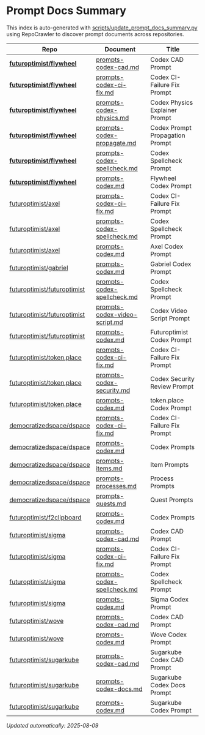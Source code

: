 # Prompt Docs Summary

This index is auto-generated with [scripts/update_prompt_docs_summary.py](../scripts/update_prompt_docs_summary.py)
using RepoCrawler to discover prompt documents across repositories.

| Repo                                                                          | Document                                                                                                                          | Title                           |
|-------------------------------------------------------------------------------|-----------------------------------------------------------------------------------------------------------------------------------|---------------------------------|
| **[futuroptimist/flywheel](https://github.com/futuroptimist/flywheel)**       | [prompts-codex-cad.md](https://github.com/futuroptimist/flywheel/blob/main/docs/prompts-codex-cad.md)                             | Codex CAD Prompt                |
| **[futuroptimist/flywheel](https://github.com/futuroptimist/flywheel)**       | [prompts-codex-ci-fix.md](https://github.com/futuroptimist/flywheel/blob/main/docs/prompts-codex-ci-fix.md)                       | Codex CI-Failure Fix Prompt     |
| **[futuroptimist/flywheel](https://github.com/futuroptimist/flywheel)**       | [prompts-codex-physics.md](https://github.com/futuroptimist/flywheel/blob/main/docs/prompts-codex-physics.md)                     | Codex Physics Explainer Prompt  |
| **[futuroptimist/flywheel](https://github.com/futuroptimist/flywheel)**       | [prompts-codex-propagate.md](https://github.com/futuroptimist/flywheel/blob/main/docs/prompts-codex-propagate.md)                 | Codex Prompt Propagation Prompt |
| **[futuroptimist/flywheel](https://github.com/futuroptimist/flywheel)**       | [prompts-codex-spellcheck.md](https://github.com/futuroptimist/flywheel/blob/main/docs/prompts-codex-spellcheck.md)               | Codex Spellcheck Prompt         |
| **[futuroptimist/flywheel](https://github.com/futuroptimist/flywheel)**       | [prompts-codex.md](https://github.com/futuroptimist/flywheel/blob/main/docs/prompts-codex.md)                                     | Flywheel Codex Prompt           |
| [futuroptimist/axel](https://github.com/futuroptimist/axel)                   | [prompts-codex-ci-fix.md](https://github.com/futuroptimist/axel/blob/main/docs/prompts-codex-ci-fix.md)                           | Codex CI-Failure Fix Prompt     |
| [futuroptimist/axel](https://github.com/futuroptimist/axel)                   | [prompts-codex-spellcheck.md](https://github.com/futuroptimist/axel/blob/main/docs/prompts-codex-spellcheck.md)                   | Codex Spellcheck Prompt         |
| [futuroptimist/axel](https://github.com/futuroptimist/axel)                   | [prompts-codex.md](https://github.com/futuroptimist/axel/blob/main/docs/prompts-codex.md)                                         | Axel Codex Prompt               |
| [futuroptimist/gabriel](https://github.com/futuroptimist/gabriel)             | [prompts-codex.md](https://github.com/futuroptimist/gabriel/blob/main/docs/prompts-codex.md)                                      | Gabriel Codex Prompt            |
| [futuroptimist/futuroptimist](https://github.com/futuroptimist/futuroptimist) | [prompts-codex-spellcheck.md](https://github.com/futuroptimist/futuroptimist/blob/main/docs/prompts-codex-spellcheck.md)          | Codex Spellcheck Prompt         |
| [futuroptimist/futuroptimist](https://github.com/futuroptimist/futuroptimist) | [prompts-codex-video-script.md](https://github.com/futuroptimist/futuroptimist/blob/main/docs/prompts-codex-video-script.md)      | Codex Video Script Prompt       |
| [futuroptimist/futuroptimist](https://github.com/futuroptimist/futuroptimist) | [prompts-codex.md](https://github.com/futuroptimist/futuroptimist/blob/main/docs/prompts-codex.md)                                | Futuroptimist Codex Prompt      |
| [futuroptimist/token.place](https://github.com/futuroptimist/token.place)     | [prompts-codex-ci-fix.md](https://github.com/futuroptimist/token.place/blob/main/docs/prompts-codex-ci-fix.md)                    | Codex CI-Failure Fix Prompt     |
| [futuroptimist/token.place](https://github.com/futuroptimist/token.place)     | [prompts-codex-security.md](https://github.com/futuroptimist/token.place/blob/main/docs/prompts-codex-security.md)                | Codex Security Review Prompt    |
| [futuroptimist/token.place](https://github.com/futuroptimist/token.place)     | [prompts-codex.md](https://github.com/futuroptimist/token.place/blob/main/docs/prompts-codex.md)                                  | token.place Codex Prompt        |
| [democratizedspace/dspace](https://github.com/democratizedspace/dspace)       | [prompts-codex-ci-fix.md](https://github.com/democratizedspace/dspace/blob/v3/frontend/src/pages/docs/md/prompts-codex-ci-fix.md) | Codex CI-Failure Fix Prompt     |
| [democratizedspace/dspace](https://github.com/democratizedspace/dspace)       | [prompts-codex.md](https://github.com/democratizedspace/dspace/blob/v3/frontend/src/pages/docs/md/prompts-codex.md)               | Codex Prompts                   |
| [democratizedspace/dspace](https://github.com/democratizedspace/dspace)       | [prompts-items.md](https://github.com/democratizedspace/dspace/blob/v3/frontend/src/pages/docs/md/prompts-items.md)               | Item Prompts                    |
| [democratizedspace/dspace](https://github.com/democratizedspace/dspace)       | [prompts-processes.md](https://github.com/democratizedspace/dspace/blob/v3/frontend/src/pages/docs/md/prompts-processes.md)       | Process Prompts                 |
| [democratizedspace/dspace](https://github.com/democratizedspace/dspace)       | [prompts-quests.md](https://github.com/democratizedspace/dspace/blob/v3/frontend/src/pages/docs/md/prompts-quests.md)             | Quest Prompts                   |
| [futuroptimist/f2clipboard](https://github.com/futuroptimist/f2clipboard)     | [prompts-codex.md](https://github.com/futuroptimist/f2clipboard/blob/main/docs/prompts-codex.md)                                  | Codex Prompts                   |
| [futuroptimist/sigma](https://github.com/futuroptimist/sigma)                 | [prompts-codex-cad.md](https://github.com/futuroptimist/sigma/blob/main/docs/prompts-codex-cad.md)                                | Codex CAD Prompt                |
| [futuroptimist/sigma](https://github.com/futuroptimist/sigma)                 | [prompts-codex-ci-fix.md](https://github.com/futuroptimist/sigma/blob/main/docs/prompts-codex-ci-fix.md)                          | Codex CI-Failure Fix Prompt     |
| [futuroptimist/sigma](https://github.com/futuroptimist/sigma)                 | [prompts-codex-spellcheck.md](https://github.com/futuroptimist/sigma/blob/main/docs/prompts-codex-spellcheck.md)                  | Codex Spellcheck Prompt         |
| [futuroptimist/sigma](https://github.com/futuroptimist/sigma)                 | [prompts-codex.md](https://github.com/futuroptimist/sigma/blob/main/docs/prompts-codex.md)                                        | Sigma Codex Prompt              |
| [futuroptimist/wove](https://github.com/futuroptimist/wove)                   | [prompts-codex-cad.md](https://github.com/futuroptimist/wove/blob/main/docs/prompts-codex-cad.md)                                 | Codex CAD Prompt                |
| [futuroptimist/wove](https://github.com/futuroptimist/wove)                   | [prompts-codex.md](https://github.com/futuroptimist/wove/blob/main/docs/prompts-codex.md)                                         | Wove Codex Prompt               |
| [futuroptimist/sugarkube](https://github.com/futuroptimist/sugarkube)         | [prompts-codex-cad.md](https://github.com/futuroptimist/sugarkube/blob/main/docs/prompts-codex-cad.md)                            | Sugarkube Codex CAD Prompt      |
| [futuroptimist/sugarkube](https://github.com/futuroptimist/sugarkube)         | [prompts-codex-docs.md](https://github.com/futuroptimist/sugarkube/blob/main/docs/prompts-codex-docs.md)                          | Sugarkube Codex Docs Prompt     |
| [futuroptimist/sugarkube](https://github.com/futuroptimist/sugarkube)         | [prompts-codex.md](https://github.com/futuroptimist/sugarkube/blob/main/docs/prompts-codex.md)                                    | Sugarkube Codex Prompt          |

_Updated automatically: 2025-08-09_
